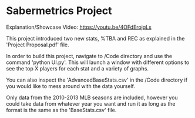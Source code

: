 # Sabermetrics Project

Explanation/Showcase Video: https://youtu.be/4OFdErojqLs

This project introduced two new stats, %TBA and REC as explained in the 'Project Proposal.pdf' file. 

In order to build this project, navigate to /Code directory and use the command 'python UI.py'. This will launch a window with different options to see the top X players for each stat and a variety of graphs. 

You can also inspect the 'AdvancedBaseStats.csv' in the /Code directory if you would like to mess around with the data yourself.

Only data from the 2010-2013 MLB seasons are included, however you could take data from whatever year you want and run it as long as the format is the same as the 'BaseStats.csv' file.
